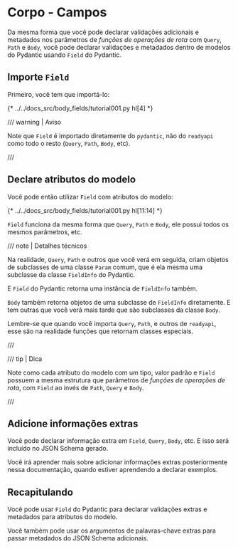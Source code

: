 # Corpo - Campos

Da mesma forma que você pode declarar validações adicionais e metadados nos parâmetros de *funções de operações de rota* com `Query`, `Path` e `Body`, você pode declarar validações e metadados dentro de modelos do Pydantic usando `Field` do Pydantic.

## Importe `Field`

Primeiro, você tem que importá-lo:

{* ../../docs_src/body_fields/tutorial001.py hl[4] *}

/// warning | Aviso

Note que `Field` é importado diretamente do `pydantic`, não do `readyapi` como todo o resto (`Query`, `Path`, `Body`, etc).

///

## Declare atributos do modelo

Você pode então utilizar `Field` com atributos do modelo:

{* ../../docs_src/body_fields/tutorial001.py hl[11:14] *}

`Field` funciona da mesma forma que `Query`, `Path` e `Body`, ele possui todos os mesmos parâmetros, etc.

/// note | Detalhes técnicos

Na realidade, `Query`, `Path` e outros que você verá em seguida, criam objetos de subclasses de uma classe `Param` comum, que é ela mesma uma subclasse da classe `FieldInfo` do Pydantic.

E `Field` do Pydantic retorna uma instância de `FieldInfo` também.

`Body` também retorna objetos de uma subclasse de `FieldInfo` diretamente. E tem outras que você verá mais tarde que são subclasses da classe `Body`.

Lembre-se que quando você importa `Query`, `Path`, e outros de `readyapi`, esse são na realidade funções que retornam classes especiais.

///

/// tip | Dica

Note como cada atributo do modelo com um tipo, valor padrão e `Field` possuem a mesma estrutura que parâmetros de *funções de operações de rota*, com `Field` ao invés de `Path`, `Query` e `Body`.

///

## Adicione informações extras

Você pode declarar informação extra em `Field`, `Query`, `Body`, etc. E isso será incluído no JSON Schema gerado.

Você irá aprender mais sobre adicionar informações extras posteriormente nessa documentação, quando estiver aprendendo a declarar exemplos.

## Recapitulando

Você pode usar `Field` do Pydantic para declarar validações extras e metadados para atributos do modelo.

Você também pode usar os argumentos de palavras-chave extras para passar metadados do JSON Schema adicionais.
